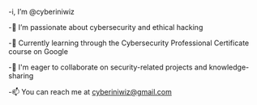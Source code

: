 -i, I’m @cyberiniwiz

-🔐 I’m passionate about cybersecurity and ethical hacking

-🌱 Currently learning through the Cybersecurity Professional Certificate course on Google

-💞️ I'm eager to collaborate on security-related projects and knowledge-sharing

-📫 You can reach me at cyberiniwiz@gmail.com



<!---
cyberiniwiz/cyberiniwiz is a ✨ special ✨ repository because its `README.md` (this file) appears on your GitHub profile.
You can click the Preview link to take a look at your changes.
--->
